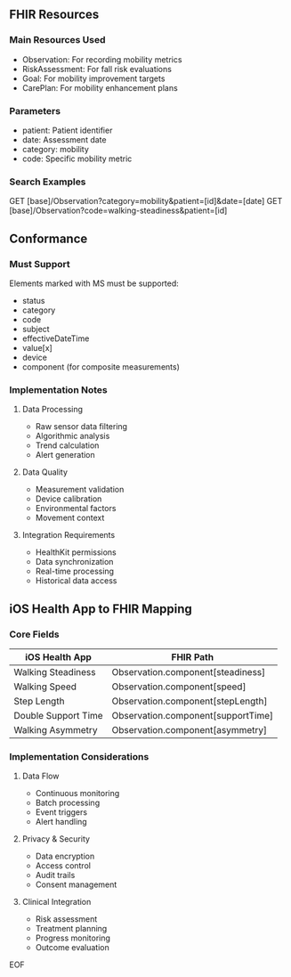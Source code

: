 
## FHIR Resources

### Main Resources Used
- Observation: For recording mobility metrics
- RiskAssessment: For fall risk evaluations
- Goal: For mobility improvement targets
- CarePlan: For mobility enhancement plans

### Parameters
- patient: Patient identifier
- date: Assessment date
- category: mobility
- code: Specific mobility metric

### Search Examples
GET [base]/Observation?category=mobility&patient=[id]&date=[date]
GET [base]/Observation?code=walking-steadiness&patient=[id]

## Conformance

### Must Support
Elements marked with MS must be supported:
- status
- category
- code
- subject
- effectiveDateTime
- value[x]
- device
- component (for composite measurements)

### Implementation Notes
1. Data Processing
   - Raw sensor data filtering
   - Algorithmic analysis
   - Trend calculation
   - Alert generation

2. Data Quality
   - Measurement validation
   - Device calibration
   - Environmental factors
   - Movement context

3. Integration Requirements
   - HealthKit permissions
   - Data synchronization
   - Real-time processing
   - Historical data access

## iOS Health App to FHIR Mapping

### Core Fields
| iOS Health App | FHIR Path |
|---------------|-----------|
| Walking Steadiness | Observation.component[steadiness] |
| Walking Speed | Observation.component[speed] |
| Step Length | Observation.component[stepLength] |
| Double Support Time | Observation.component[supportTime] |
| Walking Asymmetry | Observation.component[asymmetry] |

### Implementation Considerations
1. Data Flow
   - Continuous monitoring
   - Batch processing
   - Event triggers
   - Alert handling

2. Privacy & Security
   - Data encryption
   - Access control
   - Audit trails
   - Consent management

3. Clinical Integration
   - Risk assessment
   - Treatment planning
   - Progress monitoring
   - Outcome evaluation

EOF
